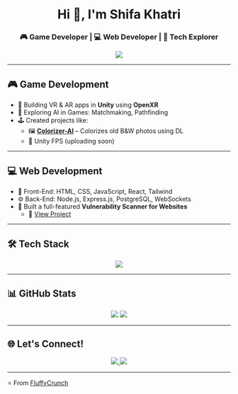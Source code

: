 <h1 align="center">Hi 👋, I'm Shifa Khatri</h1>
<h3 align="center">🎮 Game Developer | 💻 Web Developer | 🧠 Tech Explorer</h3>

<p align="center">
  <img src="https://readme-typing-svg.demolab.com/?lines=Unity%20+%20VR/AR%20Developer;Full-Stack%20Web%20Dev%20with%20JS%20&%20Node;Exploring%20AI%20in%20Games;Let%E2%80%99s%20build%20cool%20stuff!" />
</p>

---

## 🎮 Game Development
- 🔧 Building VR & AR apps in **Unity** using **OpenXR**
- 🧠 Exploring AI in Games: Matchmaking, Pathfinding
- 🕹 Created projects like:
  - 🖼️ **[Colorizer-AI](https://github.com/FluffyCrunch/Colorizer-AI)** – Colorizes old B&W photos using DL
  - 🎯 Unity FPS (uploading soon)

---

## 💻 Web Development
- 🧩 Front-End: HTML, CSS, JavaScript, React, Tailwind
- ⚙️ Back-End: Node.js, Express.js, PostgreSQL, WebSockets
- 🔐 Built a full-featured **Vulnerability Scanner for Websites**
  - 📂 [View Project](https://github.com/FluffyCrunch/VulnerabilityScanner)

---

## 🛠️ Tech Stack

<p align="center">
  <img src="https://skillicons.dev/icons?i=js,html,css,react,tailwind,nodejs,postgresql,unity,cs,python,git,github,vscode,postman" />
</p>

---

## 📊 GitHub Stats

<p align="center">
  <img src="https://github-readme-stats.vercel.app/api?username=FluffyCrunch&show_icons=true&theme=tokyonight" />
  <img src="https://github-readme-streak-stats.herokuapp.com/?user=FluffyCrunch&theme=tokyonight" />
</p>

---

## 🌐 Let's Connect!

<p align="center">
  <a href="https://www.linkedin.com/in/shifa-khatri-877a002b2" target="_blank">
    <img src="https://img.shields.io/badge/LinkedIn-blue?style=for-the-badge&logo=linkedin&logoColor=white" />
  </a>
  <a href="mailto:your-email@gmail.com">
    <img src="https://img.shields.io/badge/Gmail-D14836?style=for-the-badge&logo=gmail&logoColor=white" />
  </a>
</p>

---

⭐️ From [FluffyCrunch](https://github.com/FluffyCrunch)
